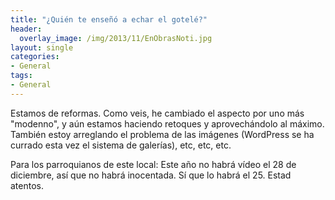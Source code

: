 ```yaml
---
title: "¿Quién te enseñó a echar el gotelé?"
header:
  overlay_image: /img/2013/11/EnObrasNoti.jpg
layout: single
categories:
- General
tags:
- General
---
```

Estamos de reformas. Como veis, he cambiado el aspecto por uno más "modenno", y 
aún estamos haciendo retoques y aprovechándolo al máximo. También estoy arreglando 
el problema de las imágenes (WordPress se ha currado esta vez el sistema de galerías), 
etc, etc, etc.

Para los parroquianos de este local: Este año no habrá vídeo el 28 de diciembre, 
así que no habrá inocentada. Sí que lo habrá el 25. Estad atentos.
